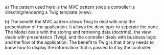 a) The pattern used here is the MVC pattern since a controller is directing/rendering 
 a Twig template (view).

b) The benefit the MVC pattern allows Twig to deal with only the presentation of the application.
It allows the developer to seperate the code. The Model deals with the storing and retrieving data (doctrine), 
the view deals with presentation (Twig), and the controller deals with business logic and the flow of the application.
The benefit to Twig is that it only needs to know how to display the information that is passed to it by the controller.